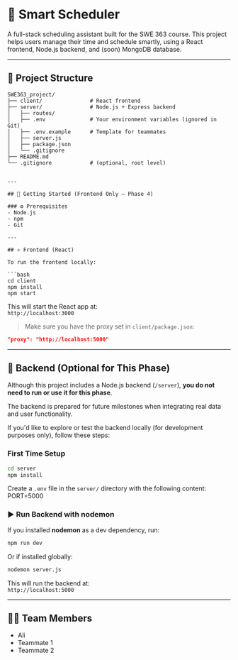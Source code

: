 # 🧠 Smart Scheduler

A full-stack scheduling assistant built for the SWE 363 course. This project helps users manage their time and schedule smartly, using a React frontend, Node.js backend, and (soon) MongoDB database.

---

## 📁 Project Structure

```plaintext
SWE363_project/
├── client/               # React frontend
├── server/               # Node.js + Express backend
│   ├── routes/
│   ├── .env              # Your environment variables (ignored in Git)
│   ├── .env.example      # Template for teammates
│   ├── server.js
│   ├── package.json
│   └── .gitignore
├── README.md
└── .gitignore            # (optional, root level)


---

## 🚀 Getting Started (Frontend Only – Phase 4)

### ⚙️ Prerequisites
- Node.js
- npm
- Git

---

## ⚛️ Frontend (React)

To run the frontend locally:

```bash
cd client
npm install
npm start
```

This will start the React app at:  
`http://localhost:3000`

> Make sure you have the proxy set in `client/package.json`:

```json
"proxy": "http://localhost:5000"
```

---

## 🧪 Backend (Optional for This Phase)

Although this project includes a Node.js backend (`/server`), **you do not need to run or use it for this phase**.

The backend is prepared for future milestones when integrating real data and user functionality.

If you'd like to explore or test the backend locally (for development purposes only), follow these steps:

### First Time Setup

```bash
cd server
npm install
```

Create a `.env` file in the `server/` directory with the following content:
PORT=5000

### ▶️ Run Backend with nodemon

If you installed **nodemon** as a dev dependency, run:

```bash
npm run dev
```

Or if installed globally:

```bash
nodemon server.js
```

This will run the backend at:  
`http://localhost:5000`

---

## 🧑‍💻 Team Members
- Ali 
- Teammate 1
- Teammate 2